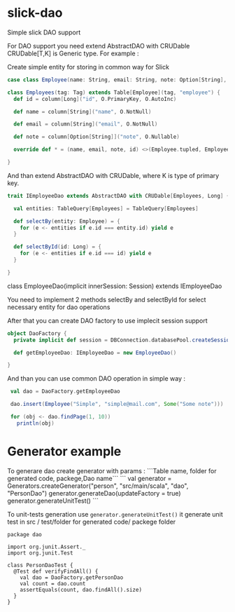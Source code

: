 slick-dao
=========

Simple slick DAO support


For DAO support you need extend AbstractDAO with CRUDable
CRUDable[T,K] is Generic type. For example : 

Create simple entity for storing in common way for Slick

``` Scala
case class Employee(name: String, email: String, note: Option[String], id: Long = 0)
```

``` Scala
class Employees(tag: Tag) extends Table[Employee](tag, "employee") {
  def id = column[Long]("id", O.PrimaryKey, O.AutoInc)

  def name = column[String]("name", O.NotNull)

  def email = column[String]("email", O.NotNull)

  def note = column[Option[String]]("note", O.Nullable)

  override def * = (name, email, note, id) <>(Employee.tupled, Employee.unapply)

}
```

And than extend AbstractDAO with CRUDable, where K is type of primary key.

``` Scala
trait IEmployeeDao extends AbstractDAO with CRUDable[Employees, Long] {

  val entities: TableQuery[Employees] = TableQuery[Employees]

  def selectBy(entity: Employee) = {
    for (e <- entities if e.id === entity.id) yield e
  }

  def selectById(id: Long) = {
    for (e <- entities if e.id === id) yield e
  }

}
```

class EmployeeDao(implicit innerSession: Session) extends IEmployeeDao

You need to implement 2 methods selectBy and selectById for select necessary entity for dao operations

After that you can create DAO factory to use implecit session support
``` Scala
object DaoFactory {
  private implicit def session = DBConnection.databasePool.createSession()

  def getEmployeeDao: IEmployeeDao = new EmployeeDao()

}
```
And than you can use common DAO operation in simple way : 
``` Scala
 val dao = DaoFactory.getEmployeeDao

 dao.insert(Employee("Simple", "simple@mail.com", Some("Some note")))

 for (obj <- dao.findPage(1, 10))
   println(obj)
```

<h1>Generator example </h1>
To generare dao create generator with params : ```Table name, folder for generated code, packege,Dao name```
```
val generator = Generators.createGenerator("person", "src/main/scala", "dao", "PersonDao")
generator.generateDao(updateFactory = true)
generator.generateUnitTest()
```

To unit-tests generation use ```generator.generateUnitTest()``` it generate unit test in  src / test/folder for generated code/ packege folder

```
package dao

import org.junit.Assert._
import org.junit.Test

class PersonDaoTest {
  @Test def verifyFindAll() {
    val dao = DaoFactory.getPersonDao
    val count = dao.count
    assertEquals(count, dao.findAll().size)
  }
}
```


